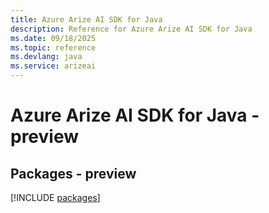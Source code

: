 ```yaml
---
title: Azure Arize AI SDK for Java
description: Reference for Azure Arize AI SDK for Java
ms.date: 09/18/2025
ms.topic: reference
ms.devlang: java
ms.service: arizeai
---
```

# Azure Arize AI SDK for Java - preview
## Packages - preview
[!INCLUDE [packages](arize-ai-index.md)]